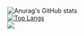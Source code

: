 ![Anurag's GitHub stats](https://github-readme-stats.vercel.app/api?username=anuraghazra&show=reviews,discussions_started,discussions_answered,prs_merged,prs_merged_percentage)
<br/>
[![Top Langs](https://github-readme-stats.vercel.app/api/top-langs/?username=Madeean&layout=compact)](https://github.com/anuraghazra/github-readme-stats)
<br/>
![](https://komarev.com/ghpvc/?username=Madeean&color=blueviolet)
